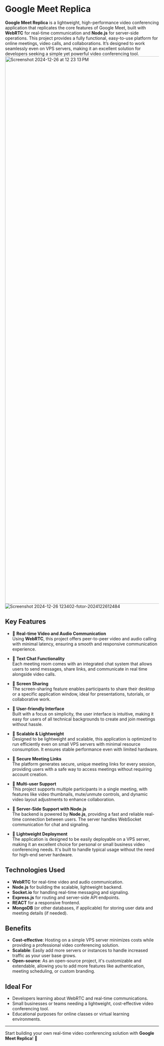 # Google Meet Replica

**Google Meet Replica** is a lightweight, high-performance video conferencing application that replicates the core features of Google Meet, built with **WebRTC** for real-time communication and **Node.js** for server-side operations. This project provides a fully functional, easy-to-use platform for online meetings, video calls, and collaborations. It’s designed to work seamlessly even on VPS servers, making it an excellent solution for developers seeking a simple yet powerful video conferencing tool.
<img width="1792" alt="Screenshot 2024-12-26 at 12 23 13 PM" src="https://github.com/user-attachments/assets/eab315d5-46c0-490b-9bf4-45d5c6ba64e9" />
![Screenshot 2024-12-26 123402-fotor-2024122612484](https://github.com/user-attachments/assets/61299dee-cd9a-4565-a452-702c3977b64a)

## Key Features

- 🔹 **Real-time Video and Audio Communication**  
  Using **WebRTC**, this project offers peer-to-peer video and audio calling with minimal latency, ensuring a smooth and responsive communication experience.

- 🔹 **Text Chat Functionality**  
  Each meeting room comes with an integrated chat system that allows users to send messages, share links, and communicate in real time alongside video calls.

- 🔹 **Screen Sharing**  
  The screen-sharing feature enables participants to share their desktop or a specific application window, ideal for presentations, tutorials, or collaborative work.

- 🔹 **User-friendly Interface**  
  Built with a focus on simplicity, the user interface is intuitive, making it easy for users of all technical backgrounds to create and join meetings without hassle.

- 🔹 **Scalable & Lightweight**  
  Designed to be lightweight and scalable, this application is optimized to run efficiently even on small VPS servers with minimal resource consumption. It ensures stable performance even with limited hardware.

- 🔹 **Secure Meeting Links**  
  The platform generates secure, unique meeting links for every session, providing users with a safe way to access meetings without requiring account creation.

- 🔹 **Multi-user Support**  
  This project supports multiple participants in a single meeting, with features like video thumbnails, mute/unmute controls, and dynamic video layout adjustments to enhance collaboration.

- 🔹 **Server-Side Support with Node.js**  
  The backend is powered by **Node.js**, providing a fast and reliable real-time connection between users. The server handles WebSocket communication for chat and signaling.

- 🔹 **Lightweight Deployment**  
  The application is designed to be easily deployable on a VPS server, making it an excellent choice for personal or small business video conferencing needs. It's built to handle typical usage without the need for high-end server hardware.

## Technologies Used

- **WebRTC** for real-time video and audio communication.
- **Node.js** for building the scalable, lightweight backend.
- **Socket.io** for handling real-time messaging and signaling.
- **Express.js** for routing and server-side API endpoints.
- **REACT** for a responsive frontend.
- **MongoDB** (or other databases, if applicable) for storing user data and meeting details (if needed).

## Benefits

- **Cost-effective**: Hosting on a simple VPS server minimizes costs while providing a professional video conferencing solution.
- **Scalable**: Easily add more servers or instances to handle increased traffic as your user base grows.
- **Open-source**: As an open-source project, it's customizable and extendable, allowing you to add more features like authentication, meeting scheduling, or custom branding.

## Ideal For

- Developers learning about WebRTC and real-time communications.
- Small businesses or teams needing a lightweight, cost-effective video conferencing tool.
- Educational purposes for online classes or virtual learning environments.

---

Start building your own real-time video conferencing solution with **Google Meet Replica**! 🚀
